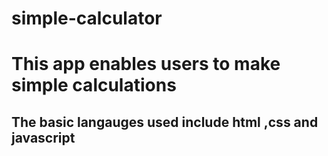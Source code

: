 # simple-calculator
# This app enables users to make simple calculations 
## The basic  langauges used include html ,css and javascript
